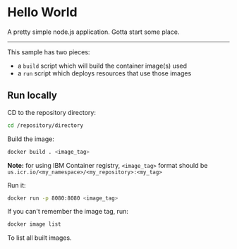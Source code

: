 # Hello World

A pretty simple node.js application. Gotta start some place.

- - -

This sample has two pieces:

- a `build` script which will build the container image(s) used
- a `run` script which deploys resources that use those images

## Run locally

CD to the repository directory:

```bash
cd /repository/directory
```

Build the image:

```bash
docker build . <image_tag>
```

**Note:** for using IBM Container registry, `<image_tag>` format should be `us.icr.io/<my_namespace>/<my_repository>:<my_tag>`

Run it:

```bash
docker run -p 8080:8080 <image_tag>
```

If you can't remember the image tag, run:

```bash
docker image list
```

To list all built images.
